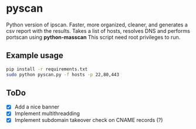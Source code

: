 # pyscan
Python version of ipscan. Faster, more organized, cleaner, and generates a csv report with the results.
Takes a list of hosts, resolves DNS and performs portscan using **python-masscan**
This script need root privileges to run.

## Example usage
```bash
pip install -r requirements.txt
sudo python pyscan.py -f hosts -p 22,80,443
```

## ToDo
* [X] Add a nice banner
* [X] Implement multithreadding
* [X] Implement subdomain takeover check on CNAME records (?)
